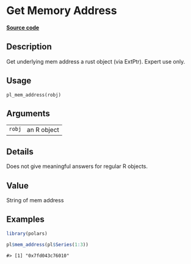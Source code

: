 

# Get Memory Address

[**Source code**](https://github.com/pola-rs/r-polars/tree/main/R/after-wrappers.R#L315)

## Description

Get underlying mem address a rust object (via ExtPtr). Expert use only.

## Usage

<pre><code class='language-R'>pl_mem_address(robj)
</code></pre>

## Arguments

<table>
<tr>
<td style="white-space: nowrap; font-family: monospace; vertical-align: top">
<code id="pl_mem_address_:_robj">robj</code>
</td>
<td>
an R object
</td>
</tr>
</table>

## Details

Does not give meaningful answers for regular R objects.

## Value

String of mem address

## Examples

``` r
library(polars)

pl$mem_address(pl$Series(1:3))
```

    #> [1] "0x7fd043c76010"
